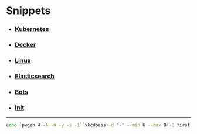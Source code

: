 # Snippets

* ### [Kubernetes](kubernetes)
* ### [Docker](docker)
* ### [Linux](linux)
* ### [Elasticsearch](elasticsearch)
* ### [Bots](bots)
* ### [Init](init)


---

```bash
echo `pwgen 4 -A -n -y -s -1``xkcdpass -d "-" --min 6 --max 8 -C first -s 1 -n 2``pwgen 4 -A -n -y -s -1`
```
